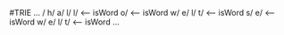 #TRIE
...
/
    h/
        a/
            l/
                l/ <-- isWord
                    o/ <-- isWord
                        w/
                            e/
                                l/
                                    t/ <-- isWord
            s/
                e/ <-- isWord
    w/
        e/
            l/
                t/ <-- isWord
...